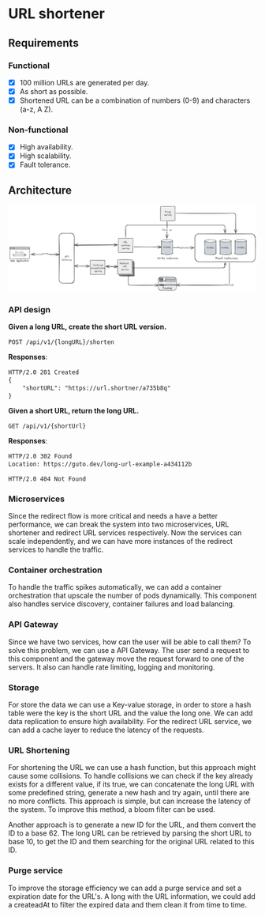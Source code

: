 # URL shortener
## Requirements
### Functional
- [x] 100 million URLs are generated per day.
- [x] As short as possible.
- [x] Shortened URL can be a combination of numbers (0-9) and characters (a-z, A Z).
### Non-functional
- [x] High availability.
- [x] High scalability.
- [x] Fault tolerance.
## Architecture
![URL shortener](assets/url-shortner.excalidraw.png)

### API design
**Given a long URL, create the short URL version.**
```http
POST /api/v1/{longURL}/shorten
```
**Responses**:
```http
HTTP/2.0 201 Created
{
    "shortURL": "https://url.shortner/a735b8q"
}
```
**Given a short URL, return the long URL.**
```http
GET /api/v1/{shortUrl}
```
**Responses**:
```http
HTTP/2.0 302 Found
Location: https://guto.dev/long-url-example-a434112b
```

```http
HTTP/2.0 404 Not Found
```
### Microservices
Since the redirect flow is more critical and needs a have a better performance, we can break the system into two microservices, URL shortener and redirect URL services respectively. Now the services can scale independently, and we can have more instances of the redirect services to handle the traffic.
### Container orchestration
To handle the traffic spikes automatically, we can add a container orchestration that upscale the number of pods dynamically. This component also handles service discovery, container failures and load balancing.
### API Gateway
Since we have two services, how can the user will be able to call them? To solve this problem, we can use a API Gateway. The user send a request to this component and the gateway move the request forward to one of the servers. It also can handle rate limiting, logging and monitoring.
### Storage
For store the data we can use a Key-value storage, in order to store a hash table were the key is the short URL and the value the long one. We can add data replication to ensure high availability. For the redirect URL service, we can add a cache layer to reduce the latency of the requests.
### URL Shortening
For shortening the URL we can use a hash function, but this approach might cause some collisions. To handle collisions we can check if the key already exists for a different value, if its true, we can concatenate the long URL with some predefined string, generate a new hash and try again, until there are no more conflicts. This approach is simple, but can increase the latency of the system. To improve this method, a bloom filter can be used.

Another approach is to generate a new ID for the URL, and them convert the ID to a base 62. The long URL can be retrieved by parsing the short URL to base 10, to get the ID and them searching for the original URL related to this ID.
### Purge service
To improve the storage efficiency we can add a purge service and set a expiration date for the URL's. A long with the URL information, we could add a createadAt to filter the expired data and them clean it from time to time.